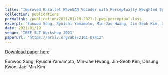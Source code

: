 ```yaml
---
title: "Improved Parallel WaveGAN Vocoder with Perceptually Weighted Spectrogram Loss"
collection: publications
permalink: /publication/2021/01/19-2021-1-pwg-perceptual-loss
excerpt: 'Eunwoo Song, Ryuichi Yamamoto, Min-Jae Hwang, Jin-Seob Kim, Ohsung Kwon, Jae-Min Kim'
date: 2021/01/19
venue: 'IEEE SLT Workshop 2021'
paperurl: 'https://arxiv.org/abs/2101.07412'
---
```


<a href='https://arxiv.org/abs/2101.07412'>Download paper here</a>

Eunwoo Song, Ryuichi Yamamoto, Min-Jae Hwang, Jin-Seob Kim, Ohsung Kwon, Jae-Min Kim
